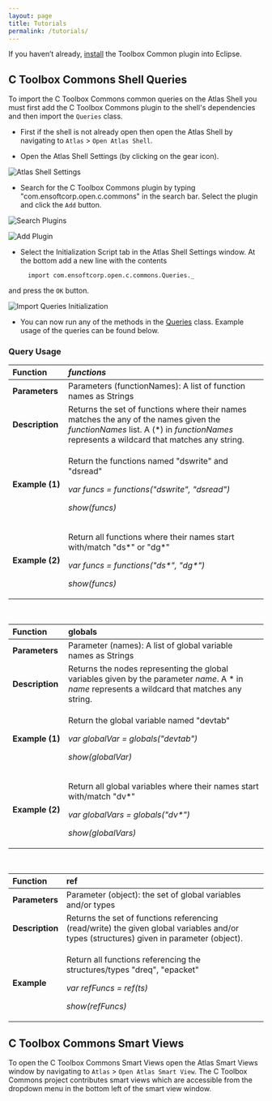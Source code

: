 ```yaml
---
layout: page
title: Tutorials
permalink: /tutorials/
---
```


If you haven’t already, [install](/c-toolbox-commons/install) the Toolbox Common plugin into Eclipse.

## C Toolbox Commons Shell Queries
To import the C Toolbox Commons common queries on the Atlas Shell you must first add the C Toolbox Commons plugin to the shell's dependencies and then import the `Queries` class.

- First if the shell is not already open then open the Atlas Shell by navigating to `Atlas` &gt; `Open Atlas Shell`.

- Open the Atlas Shell Settings (by clicking on the gear icon).

![Atlas Shell Settings](../images/tutorials/shell_settings.png)

- Search for the C Toolbox Commons plugin by typing "com.ensoftcorp.open.c.commons" in the search bar. Select the plugin and click the `Add` button.

![Search Plugins](../images/tutorials/search_plugins.png)

![Add Plugin](../images/tutorials/add_plugin.png)

- Select the Initialization Script tab in the Atlas Shell Settings window. At the bottom add a new line with the contents

        import com.ensoftcorp.open.c.commons.Queries._

and press the `OK` button.

![Import Queries Initialization](../images/tutorials/initialization.png)

- You can now run any of the methods in the [Queries](https://ensoftcorp.github.io/c-toolbox-commons/javadoc/index.html) class. Example usage of the queries can be found below. 

### Query Usage

<table>
  <thead>
    <tr>
      <th style="text-align: left"><strong>Function</strong></th>
      <th style="text-align: left"><em>functions</em></th>
    </tr>
  </thead>
  <tbody>
    <tr>
      <td style="text-align: left"><strong>Parameters</strong></td>
      <td style="text-align: left">Parameters (functionNames): A list of function names as Strings</td>
    </tr>
    <tr>
      <td style="text-align: left"><strong>Description</strong></td>
      <td style="text-align: left">Returns the set of functions where their names matches the any of the names given the <em>functionNames</em> list. A (*) in <em>functionNames</em> represents a wildcard that matches any string.</td>
    </tr>
    <tr>
      <td style="text-align: left"><strong>Example&nbsp;(1)</strong></td>
      <td style="text-align: left"><p>Return the functions named "dswrite" and "dsread"</p> <p><em>var funcs = functions("dswrite", "dsread")</em></p> <p><em>show(funcs)</em></p></td>
    </tr>
    <tr>
      <td style="text-align: left"><strong>Example&nbsp;(2)</strong></td>
      <td style="text-align: left"><p>Return all functions where their names start with/match "ds*" or "dg*"</p> <p><em>var funcs = functions("ds*", "dg*")</em></p> <p><em>show(funcs)</em></p></td>
    </tr>
  </tbody>
</table>

<br />

<table>
  <thead>
    <tr>
      <th style="text-align: left"><strong>Function</strong></th>
      <th style="text-align: left">globals</th>
    </tr>
  </thead>
  <tbody>
    <tr>
      <td style="text-align: left"><strong>Parameters</strong></td>
      <td style="text-align: left">Parameter (names): A list of global variable names as Strings</td>
    </tr>
    <tr>
      <td style="text-align: left"><strong>Description</strong></td>
      <td style="text-align: left">Returns the nodes representing the global variables given by the parameter <em>name</em>. A * in <em>name</em> represents a wildcard that matches any string.</td>
    </tr>
    <tr>
      <td style="text-align: left"><strong>Example&nbsp;(1)</strong></td>
      <td style="text-align: left"><p>Return the global variable named "devtab"</p> <p><em>var globalVar = globals("devtab")</em></p><p><em>show(globalVar)</em></p></td>
    </tr>
    <tr>
      <td style="text-align: left"><strong>Example&nbsp;(2)</strong></td>
      <td style="text-align: left"><p>Return all global variables where their names start with/match "dv*"</p> <p><em>var globalVars = globals("dv*")</em></p> <p><em>show(globalVars)</em></p></td>
    </tr>
  </tbody>
</table>

<br />

<table>
  <thead>
    <tr>
      <th style="text-align: left"><strong>Function</strong></th>
      <th style="text-align: left">ref</th>
    </tr>
  </thead>
  <tbody>
    <tr>
      <td style="text-align: left"><strong>Parameters</strong></td>
      <td style="text-align: left">Parameter (object): the set of global variables and/or types</td>
    </tr>
    <tr>
      <td style="text-align: left"><strong>Description</strong></td>
      <td style="text-align: left">Returns the set of functions referencing (read/write) the given global variables and/or types (structures) given in parameter (object).</td>
    </tr>
    <tr>
      <td style="text-align: left"><strong>Example</strong></td>
      <td style="text-align: left"><p>Return all functions referencing the structures/types "dreq", "epacket"</p> <p><em>var refFuncs = ref(ts)</em></p>
<p><em>show(refFuncs)</em></p></td>
    </tr>
  </tbody>
</table>

## C Toolbox Commons Smart Views
To open the C Toolbox Commons Smart Views open the Atlas Smart Views window by navigating to `Atlas` &gt; `Open Atlas Smart View`. The C Toolbox Commons project contributes smart views which are accessible from the dropdown menu in the bottom left of the smart view window.

